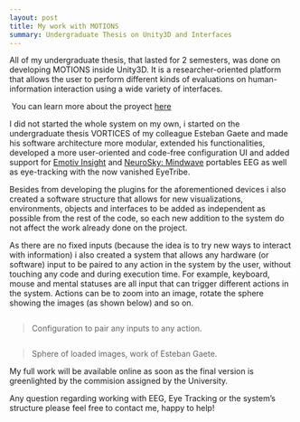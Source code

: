 ```yaml
---
layout: post
title: My work with MOTIONS
summary: Undergraduate Thesis on Unity3D and Interfaces
---
```


All of my undergraduate thesis, that lasted for 2 semesters, was done on developing MOTIONS inside Unity3D. It is a researcher-oriented platform that allows the user to perform different kinds of evaluations on human-information interaction using a wide variety of interfaces.

<span class="image featured"><img src="{{ site.baseurl }}/images/mot1.png" alt=""/></span>
You can learn more about the proyect [here](http://motions.informatica.usach.cl/)

I did not started the whole system on my own, i started on the undergraduate thesis VORTICES of my colleague Esteban Gaete and made his software architecture more modular, extended his functionalities, developed a more user-oriented and code-free configuration UI and added support for [Emotiv Insight](https://www.emotiv.com/) and [NeuroSky: Mindwave](https://store.neurosky.com/pages/mindwave) portables EEG as well as eye-tracking with the now vanished EyeTribe.

Besides from developing the plugins for the aforementioned devices i also created a software structure that allows for new visualizations, environments, objects and interfaces to be added as independent as possible from the rest of the code, so each new addition to the system do not affect the work already done on the project. 

As there are no fixed inputs (because the idea is to try new ways to interact with information) i also created a system that allows any hardware (or software) input to be paired to any action in the system by the user, without touching any code and during execution time. For example, keyboard, mouse and mental statuses are all input that can trigger different actions in the system. Actions can be to zoom into an image, rotate the sphere showing the images (as shown below) and so on.

<span class="image featured"><img src="{{ site.baseurl }}/images/mot3.png" alt=""/></span>
>Configuration to pair any inputs to any action.

<span class="image featured"><img src="{{ site.baseurl }}/images/mot2.png" alt=""/></span>
>Sphere of loaded images, work of Esteban Gaete.

My full work will be available online as soon as the final version is greenlighted by the commision assigned by the University.

Any question regarding working with EEG, Eye Tracking or the system’s structure please feel free to contact me, happy to help!